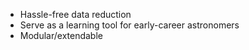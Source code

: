 - Hassle-free data reduction
- Serve as a learning tool for early-career astronomers
- Modular/extendable
